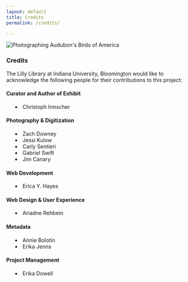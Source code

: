 ```yaml
---
layout: default
title: Credits
permalink: /credits/

---
```


<img class="acknowledgements" src="https://ericayhayes.github.io/audubon/credits/images/Shooting-the-Audubon2.jpg" alt="Photographing Audubon's Birds of America"/>

### Credits

The Lilly Library at Indiana University, Bloomington would like to acknowledge the following people for their contributions to this project:

<h4>Curator and Author of Exhibit</h4>
 <ul style="list-style-position: inside;">
  <li class="credits">Christoph Irmscher</li>
</ul>

<h4>Photography & Digitization</h4>
<ul style="list-style-position: inside;">
    <li class="credits">Zach Downey</li>
    <li class="credits">Jessi Kulow</li>
    <li class="credits">Carly Sentieri</li>
    <li class="credits">Gabriel Swift</li>
    <li class="credits">Jim Canary</li>
</ul>

<h4>Web Development</h4>
<ul style="list-style-position: inside;">
    <li class="credits">Erica Y. Hayes</li>
</ul>

<h4>Web Design & User Experience</h4>
<ul style="list-style-position: inside;">
    <li class="credits">Ariadne Rehbein</li>
</ul>

<h4>Metadata</h4>
<ul style="list-style-position: inside;">
    <li class="credits">Annie Bolotin</li>
    <li class="credits">Erika Jenns</li>
</ul>

<h4>Project Management</h4>
<ul style="list-style-position: inside;">
  <li class="credits">Erika Dowell</li>
</ul>
